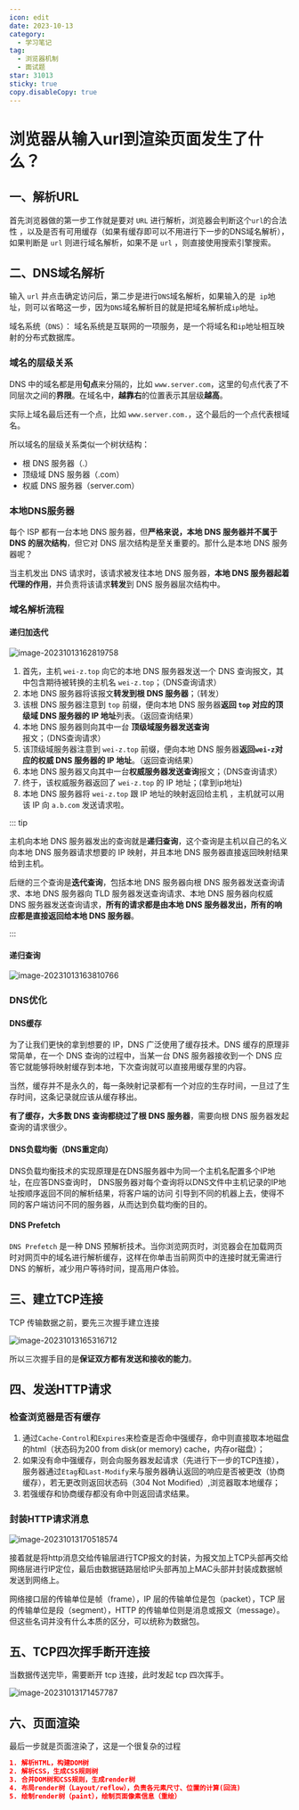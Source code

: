 ```yaml
---
icon: edit
date: 2023-10-13
category:
  - 学习笔记
tag:
  - 浏览器机制
  - 面试题
star: 31013
sticky: true
copy.disableCopy: true
---
```


# 浏览器从输入url到渲染页面发生了什么？

## 一、解析URL

首先浏览器做的第一步工作就是要对 `URL` 进行解析，浏览器会判断这个`url`的合法性 ，以及是否有可用缓存（如果有缓存即可以不用进行下一步的DNS域名解析），如果判断是 `url` 则进行域名解析，如果不是 `url` ，则直接使用搜索引擎搜索。

<!-- more -->

## 二、DNS域名解析

输入 `url` 并点击确定访问后，第二步是进行`DNS`域名解析，如果输入的是` ip`地址，则可以省略这一步，因为`DNS`域名解析目的就是把域名解析成`ip`地址。

域名系统（`DNS`）： 域名系统是互联网的一项服务，是一个将域名和`ip`地址相互映射的分布式数据库。

### 域名的层级关系

DNS 中的域名都是用**句点**来分隔的，比如 `www.server.com`，这里的句点代表了不同层次之间的**界限**。在域名中，**越靠右**的位置表示其层级**越高**。

实际上域名最后还有一个点，比如 `www.server.com.`，这个最后的一个点代表根域名。

所以域名的层级关系类似一个树状结构：

- 根 DNS 服务器（.）
- 顶级域 DNS 服务器（.com）
- 权威 DNS 服务器（server.com）

###  本地DNS服务器

每个 ISP 都有一台本地 DNS 服务器，但**严格来说，本地 DNS 服务器并不属于 DNS 的层次结构**，但它对 DNS 层次结构是至关重要的。那什么是本地 DNS 服务器呢？

当主机发出 DNS 请求时，该请求被发往本地 DNS 服务器，**本地 DNS 服务器起着代理的作用**，并负责将该请求**转发**到 DNS 服务器层次结构中。

### 域名解析流程

#### 递归加迭代

![image-20231013162819758](./assets/image-20231013162819758.png)

1. 首先，主机 `wei-z.top` 向它的本地 DNS 服务器发送一个 DNS 查询报文，其中包含期待被转换的主机名 `wei-z.top`；（DNS查询请求）
2. 本地 DNS 服务器将该报文**转发到根 DNS 服务器**；（转发）
3. 该根 DNS 服务器注意到 `top` 前缀，便向本地 DNS 服务器**返回 `top` 对应的顶级域 DNS 服务器的 IP 地址**列表。（返回查询结果）
4. 本地 DNS 服务器则向其中一台 **顶级域服务器发送查询**报文；（DNS查询请求）
5. 该顶级域服务器注意到 `wei-z.top` 前缀，便向本地 DNS 服务器**返回`wei-z`对应的权威 DNS 服务器的 IP 地址**。（返回查询结果）
6. 本地 DNS 服务器又向其中一台**权威服务器发送查询**报文；（DNS查询请求）
7. 终于，该权威服务器返回了 `wei-z.top` 的 IP 地址；(拿到ip地址)
8. 本地 DNS 服务器将 `wei-z.top` 跟 IP 地址的映射返回给主机 ，主机就可以用该 IP 向 `a.b.com` 发送请求啦。

::: tip

主机向本地 DNS 服务器发出的查询就是**递归查询**，这个查询是主机以自己的名义向本地 DNS 服务器请求想要的 IP 映射，并且本地 DNS 服务器直接返回映射结果给到主机。

后继的三个查询是**迭代查询**，包括本地 DNS 服务器向根 DNS 服务器发送查询请求、本地 DNS 服务器向 TLD 服务器发送查询请求、本地 DNS 服务器向权威 DNS 服务器发送查询请求，**所有的请求都是由本地 DNS 服务器发出，所有的响应都是直接返回给本地 DNS 服务器**。

:::

#### 递归查询

![image-20231013163810766](./assets/image-20231013163810766.png)

###  DNS优化

#### DNS缓存

为了让我们更快的拿到想要的 IP，DNS 广泛使用了缓存技术。DNS 缓存的原理非常简单，在一个 DNS 查询的过程中，当某一台 DNS 服务器接收到一个 DNS 应答它就能够将映射缓存到本地，下次查询就可以直接用缓存里的内容。

当然，缓存并不是永久的，每一条映射记录都有一个对应的生存时间，一旦过了生存时间，这条记录就应该从缓存移出。

**有了缓存，大多数 DNS 查询都绕过了根 DNS 服务器**，需要向根 DNS 服务器发起查询的请求很少。

#### DNS负载均衡（DNS重定向）

DNS负载均衡技术的实现原理是在DNS服务器中为同一个主机名配置多个IP地址，在应答DNS查询时， DNS服务器对每个查询将以DNS文件中主机记录的IP地址按顺序返回不同的解析结果，将客户端的访问 引导到不同的机器上去，使得不同的客户端访问不同的服务器，从而达到负载均衡的目的。

#### DNS Prefetch

`DNS Prefetch` 是一种 DNS 预解析技术。当你浏览网页时，浏览器会在加载网页时对网页中的域名进行解析缓存，这样在你单击当前网页中的连接时就无需进行 DNS 的解析，减少用户等待时间，提高用户体验。

## 三、建立TCP连接

TCP 传输数据之前，要先三次握手建立连接

![image-20231013165316712](./assets/image-20231013165316712.png)



所以三次握手目的是**保证双方都有发送和接收的能力**。

## 四、发送HTTP请求

### 检查浏览器是否有缓存

1. 通过`Cache-Control`和`Expires`来检查是否命中强缓存，命中则直接取本地磁盘的html（状态码为200 from disk(or memory) cache，内存or磁盘）；
2. 如果没有命中强缓存，则会向服务器发起请求（先进行下一步的TCP连接），服务器通过`Etag`和`Last-Modify`来与服务器确认返回的响应是否被更改（协商缓存），若无更改则返回状态码（304 Not Modified）,浏览器取本地缓存；
3. 若强缓存和协商缓存都没有命中则返回请求结果。

### 封装HTTP请求消息

![image-20231013170518574](./assets/image-20231013170518574.png)

接着就是将http消息交给传输层进行TCP报文的封装，为报文加上TCP头部再交给网络层进行IP定位，最后由数据链路层给IP头部再加上MAC头部并封装成数据帧发送到网络上。

网络接口层的传输单位是帧（frame），IP 层的传输单位是包（packet），TCP 层的传输单位是段（segment），HTTP 的传输单位则是消息或报文（message）。但这些名词并没有什么本质的区分，可以统称为数据包。

## 五、TCP四次挥手断开连接

当数据传送完毕，需要断开 tcp 连接，此时发起 tcp 四次挥手。

![image-20231013171457787](./assets/image-20231013171457787.png)

## 六、页面渲染

最后一步就是页面渲染了，这是一个很复杂的过程

```json
1. 解析HTML，构建DOM树
2. 解析CSS，生成CSS规则树
3. 合并DOM树和CSS规则，生成render树
4. 布局render树（Layout/reflow），负责各元素尺寸、位置的计算(回流)
5. 绘制render树（paint），绘制页面像素信息（重绘）
```

